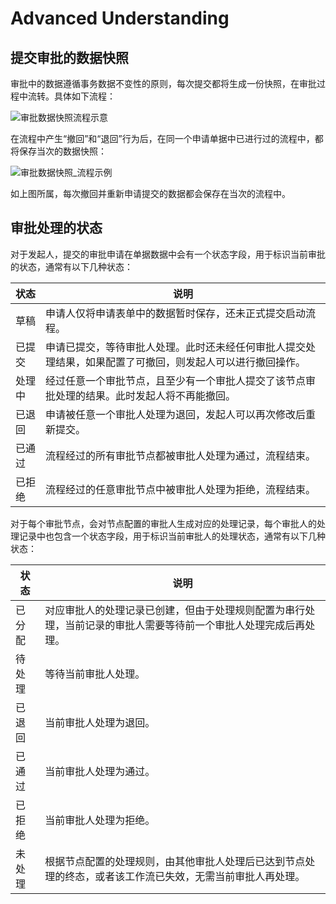 # Advanced Understanding

## 提交审批的数据快照

审批中的数据遵循事务数据不变性的原则，每次提交都将生成一份快照，在审批过程中流转。具体如下流程：

![审批数据快照流程示意](https://static-docs.nocobase.com/62a545a85d9e72c6b47e4b52707c4380.png)

在流程中产生“撤回”和“退回”行为后，在同一个申请单据中已进行过的流程中，都将保存当次的数据快照：

![审批数据快照_流程示例](https://static-docs.nocobase.com/62800d88772c88f1eaa11f6f493aea55.png)

如上图所属，每次撤回并重新申请提交的数据都会保存在当次的流程中。

## 审批处理的状态

对于发起人，提交的审批申请在单据数据中会有一个状态字段，用于标识当前审批的状态，通常有以下几种状态：

| 状态 | 说明 |
| --- | --- |
| 草稿 | 申请人仅将申请表单中的数据暂时保存，还未正式提交启动流程。 |
| 已提交 | 申请已提交，等待审批人处理。此时还未经任何审批人提交处理结果，如果配置了可撤回，则发起人可以进行撤回操作。 |
| 处理中 | 经过任意一个审批节点，且至少有一个审批人提交了该节点审批处理的结果。此时发起人将不再能撤回。 |
| 已退回 | 申请被任意一个审批人处理为退回，发起人可以再次修改后重新提交。 |
| 已通过 | 流程经过的所有审批节点都被审批人处理为通过，流程结束。 |
| 已拒绝 | 流程经过的任意审批节点中被审批人处理为拒绝，流程结束。 |

对于每个审批节点，会对节点配置的审批人生成对应的处理记录，每个审批人的处理记录中也包含一个状态字段，用于标识当前审批人的处理状态，通常有以下几种状态：

| 状态 | 说明 |
| --- | --- |
| 已分配 | 对应审批人的处理记录已创建，但由于处理规则配置为串行处理，当前记录的审批人需要等待前一个审批人处理完成后再处理。 |
| 待处理 | 等待当前审批人处理。 |
| 已退回 | 当前审批人处理为退回。 |
| 已通过 | 当前审批人处理为通过。 |
| 已拒绝 | 当前审批人处理为拒绝。 |
| 未处理 | 根据节点配置的处理规则，由其他审批人处理后已达到节点处理的终态，或者该工作流已失效，无需当前审批人再处理。 |
